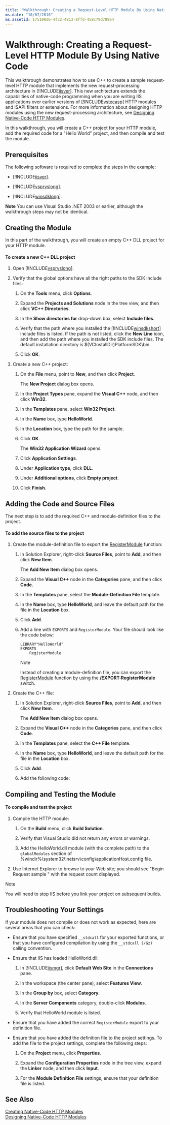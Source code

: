 ```yaml
---
title: "Walkthrough: Creating a Request-Level HTTP Module By Using Native Code"
ms.date: "10/07/2016"
ms.assetid: 175190d6-4f32-4813-8ffd-458c79d708e4
---
```

# Walkthrough: Creating a Request-Level HTTP Module By Using Native Code
This walkthrough demonstrates how to use C++ to create a sample request-level HTTP module that implements the new request-processing architecture in [!INCLUDE[iisver](../../wmi-provider/includes/iisver-md.md)]. This new architecture extends the capabilities of native-code programming when you are writing IIS applications over earlier versions of [!INCLUDE[vstecasp](../../wmi-provider/includes/vstecasp-md.md)] HTTP modules and ISAPI filters or extensions. For more information about designing HTTP modules using the new request-processing architecture, see [Designing Native-Code HTTP Modules](../../web-development-reference/native-code-development-overview/designing-native-code-http-modules.md).  
  
 In this walkthrough, you will create a C++ project for your HTTP module, add the required code for a "Hello World" project, and then compile and test the module.  
  
## Prerequisites  
 The following software is required to complete the steps in the example:  
  
-   [!INCLUDE[iisver](../../wmi-provider/includes/iisver-md.md)].  
  
-   [!INCLUDE[vsprvslong](../../wmi-provider/includes/vsprvslong-md.md)].  
  
-   [!INCLUDE[winsdklong](../../web-development-reference/native-code-development-overview/includes/winsdklong-md.md)].  
  
 **Note** You can use Visual Studio .NET 2003 or earlier, although the walkthrough steps may not be identical.  
  
## Creating the Module  
 In this part of the walkthrough, you will create an empty C++ DLL project for your HTTP module.  
  
#### To create a new C++ DLL project  
  
1.  Open [!INCLUDE[vsprvslong](../../wmi-provider/includes/vsprvslong-md.md)].  
  
2.  Verify that the global options have all the right paths to the SDK include files:  
  
    1.  On the **Tools** menu, click **Options**.  
  
    2.  Expand the **Projects and Solutions** node in the tree view, and then click **VC++ Directories**.  
  
    3.  In the **Show directories for** drop-down box, select **Include files**.  
  
    4.  Verify that the path where you installed the [!INCLUDE[winsdkshort](../../web-development-reference/native-code-development-overview/includes/winsdkshort-md.md)] include files is listed. If the path is not listed, click the **New Line** icon, and then add the path where you installed the SDK include files. The default installation directory is $(VCInstallDir)PlatformSDK\bin.  
  
    5.  Click **OK**.  
  
3.  Create a new C++ project:  
  
    1.  On the **File** menu, point to **New**, and then click **Project**.  
  
         The **New Project** dialog box opens.  
  
    2.  In the **Project Types** pane, expand the **Visual C++** node, and then click **Win32**.  
  
    3.  In the **Templates** pane, select **Win32 Project**.  
  
    4.  In the **Name** box, type **HelloWorld**.  
  
    5.  In the **Location** box, type the path for the sample.  
  
    6.  Click **OK**.  
  
         The **Win32 Application Wizard** opens.  
  
    7.  Click **Application Settings**.  
  
    8.  Under **Application type**, click **DLL**.  
  
    9. Under **Additional options**, click **Empty project**.  
  
    10. Click **Finish**.  
  
## Adding the Code and Source Files  
 The next step is to add the required C++ and module-definition files to the project.  
  
#### To add the source files to the project  
  
1.  Create the module-definition file to export the [RegisterModule](../../web-development-reference/native-code-api-reference/pfn-registermodule-function.md) function:  
  
    1.  In Solution Explorer, right-click **Source Files**, point to **Add**, and then click **New Item**.  
  
         The **Add New Item** dialog box opens.  
  
    2.  Expand the **Visual C++** node in the **Categories** pane, and then click **Code**.  
  
    3.  In the **Templates** pane, select the **Module-Definition File** template.  
  
    4.  In the **Name** box, type **HelloWorld**, and leave the default path for the file in the **Location** box.  
  
    5.  Click **Add**.  
  
    6.  Add a line with `EXPORTS` and `RegisterModule`. Your file should look like the code below:  
  
        ```  
        LIBRARY"HelloWorld"  
        EXPORTS  
            RegisterModule  
        ```  
  
        > [!NOTE]
        >  Instead of creating a module-definition file, you can export the [RegisterModule](../../web-development-reference/native-code-api-reference/pfn-registermodule-function.md) function by using the **/EXPORT:RegisterModule** switch.  
  
2.  Create the C++ file:  
  
    1.  In Solution Explorer, right-click **Source Files**, point to **Add**, and then click **New Item**.  
  
         The **Add New Item** dialog box opens.  
  
    2.  Expand the **Visual C++** node in the **Categories** pane, and then click **Code**.  
  
    3.  In the **Templates** pane, select the **C++ File** template.  
  
    4.  In the **Name** box, type **HelloWorld**, and leave the default path for the file in the **Location** box.  
  
    5.  Click **Add**.  
  
    6.  Add the following code:  
  
<!-- TODO: review snippet reference          [!CODE [CHttpModuleHelloWorld#1](CHttpModuleHelloWorld#1)]  -->  
  
## Compiling and Testing the Module  
  
#### To compile and test the project  
  
1.  Compile the HTTP module:  
  
    1.  On the **Build** menu, click **Build Solution**.  
  
    2.  Verify that Visual Studio did not return any errors or warnings.  
  
    3.  Add the HelloWorld.dll module (with the complete path) to the `globalModules` section of %windir%\system32\inetsrv\config\applicationHost.config file.  
  
2.  Use Internet Explorer to browse to your Web site; you should see "Begin Request sample " with the request count displayed.  
  
> [!NOTE]
>  You will need to stop IIS before you link your project on subsequent builds.  
  
## Troubleshooting Your Settings  
 If your module does not compile or does not work as expected, here are several areas that you can check:  
  
-   Ensure that you have specified `__stdcall` for your exported functions, or that you have configured compilation by using the `__stdcall (/Gz)` calling convention.  
  
-   Ensure that IIS has loaded HelloWorld.dll:  
  
    1.  In [!INCLUDE[iismgr](../../wmi-provider/includes/iismgr-md.md)], click **Default Web Site** in the **Connections** pane.  
  
    2.  In the workspace (the center pane), select **Features View**.  
  
    3.  In the **Group by** box, select **Category**.  
  
    4.  In the **Server Components** category, double-click **Modules**.  
  
    5.  Verify that HelloWorld module is listed.  
  
-   Ensure that you have added the correct `RegisterModule` export to your definition file.  
  
-   Ensure that you have added the definition file to the project settings. To add the file to the project settings, complete the following steps:  
  
    1.  On the **Project** menu, click **Properties**.  
  
    2.  Expand the **Configuration Properties** node in the tree view, expand the **Linker** node, and then click **Input**.  
  
    3.  For the **Module Definition File** settings, ensure that your definition file is listed.  
  
## See Also  
 [Creating Native-Code HTTP Modules](../../web-development-reference/native-code-development-overview/creating-native-code-http-modules.md)   
 [Designing Native-Code HTTP Modules](../../web-development-reference/native-code-development-overview/designing-native-code-http-modules.md)
